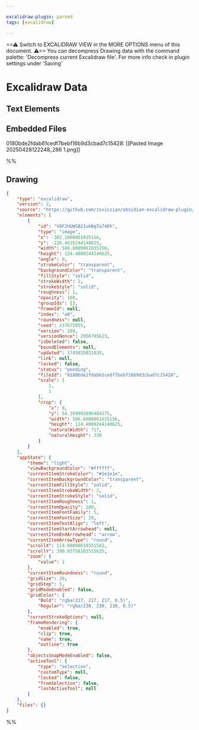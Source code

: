 ```yaml
---

excalidraw-plugin: parsed
tags: [excalidraw]

---
```

==⚠  Switch to EXCALIDRAW VIEW in the MORE OPTIONS menu of this document. ⚠== You can decompress Drawing data with the command palette: 'Decompress current Excalidraw file'. For more info check in plugin settings under 'Saving'


# Excalidraw Data

## Text Elements
## Embedded Files
0180bde2fdab61cedf7bebf16b9d3cbad7c15428: [[Pasted Image 20250428122248_286 1.png]]

%%
## Drawing
```json
{
	"type": "excalidraw",
	"version": 2,
	"source": "https://github.com/zsviczian/obsidian-excalidraw-plugin/releases/tag/2.10.1",
	"elements": [
		{
			"id": "V8F2UUWSB21ukBgTa74Oh",
			"type": "image",
			"x": -302.1000061035156,
			"y": -236.4625244140625,
			"width": 586.6000061035156,
			"height": 124.4000244140625,
			"angle": 0,
			"strokeColor": "transparent",
			"backgroundColor": "transparent",
			"fillStyle": "solid",
			"strokeWidth": 2,
			"strokeStyle": "solid",
			"roughness": 1,
			"opacity": 100,
			"groupIds": [],
			"frameId": null,
			"index": "a0",
			"roundness": null,
			"seed": 237672055,
			"version": 289,
			"versionNonce": 2056705623,
			"isDeleted": false,
			"boundElements": null,
			"updated": 1745835831039,
			"link": null,
			"locked": false,
			"status": "pending",
			"fileId": "0180bde2fdab61cedf7bebf16b9d3cbad7c15428",
			"scale": [
				1,
				1
			],
			"crop": {
				"x": 0,
				"y": 54.399993896484375,
				"width": 586.6000061035156,
				"height": 124.4000244140625,
				"naturalWidth": 717,
				"naturalHeight": 330
			}
		}
	],
	"appState": {
		"theme": "light",
		"viewBackgroundColor": "#ffffff",
		"currentItemStrokeColor": "#1e1e1e",
		"currentItemBackgroundColor": "transparent",
		"currentItemFillStyle": "solid",
		"currentItemStrokeWidth": 2,
		"currentItemStrokeStyle": "solid",
		"currentItemRoughness": 1,
		"currentItemOpacity": 100,
		"currentItemFontFamily": 5,
		"currentItemFontSize": 20,
		"currentItemTextAlign": "left",
		"currentItemStartArrowhead": null,
		"currentItemEndArrowhead": "arrow",
		"currentItemArrowType": "round",
		"scrollX": 114.60000610351562,
		"scrollY": 398.93756103515625,
		"zoom": {
			"value": 1
		},
		"currentItemRoundness": "round",
		"gridSize": 20,
		"gridStep": 5,
		"gridModeEnabled": false,
		"gridColor": {
			"Bold": "rgba(217, 217, 217, 0.5)",
			"Regular": "rgba(230, 230, 230, 0.5)"
		},
		"currentStrokeOptions": null,
		"frameRendering": {
			"enabled": true,
			"clip": true,
			"name": true,
			"outline": true
		},
		"objectsSnapModeEnabled": false,
		"activeTool": {
			"type": "selection",
			"customType": null,
			"locked": false,
			"fromSelection": false,
			"lastActiveTool": null
		}
	},
	"files": {}
}
```
%%